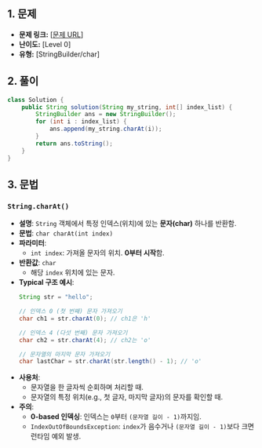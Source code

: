## 1. 문제

* **문제 링크:** [[문제 URL](https://school.programmers.co.kr/learn/courses/30/lessons/181915)]
* **난이도:** [Level 0]
* **유형:** [StringBuilder/char]

## 2. 풀이
```java
class Solution {
    public String solution(String my_string, int[] index_list) {
        StringBuilder ans = new StringBuilder();
        for (int i : index_list) {
            ans.append(my_string.charAt(i));
        }
        return ans.toString();
    }
}
```

## 3. 문법
### `String.charAt()`

* **설명**: `String` 객체에서 특정 인덱스(위치)에 있는 **문자(char)** 하나를 반환함.
* **문법**: `char charAt(int index)`
* **파라미터**:
    * `int index`: 가져올 문자의 위치. **0부터 시작**함.
* **반환값**: `char`
    * 해당 `index` 위치에 있는 문자.
* **Typical 구조 예시**:
    ```java
    String str = "hello";

    // 인덱스 0 (첫 번째) 문자 가져오기
    char ch1 = str.charAt(0); // ch1은 'h'

    // 인덱스 4 (다섯 번째) 문자 가져오기
    char ch2 = str.charAt(4); // ch2는 'o'

    // 문자열의 마지막 문자 가져오기
    char lastChar = str.charAt(str.length() - 1); // 'o'
    ```
* **사용처**:
    * 문자열을 한 글자씩 순회하며 처리할 때.
    * 문자열의 특정 위치(e.g., 첫 글자, 마지막 글자)의 문자를 확인할 때.
* **주의**:
    * **0-based 인덱싱**: 인덱스는 `0`부터 `(문자열 길이 - 1)`까지임.
    * `IndexOutOfBoundsException`: `index`가 음수거나 `(문자열 길이 - 1)`보다 크면 런타임 예외 발생.
